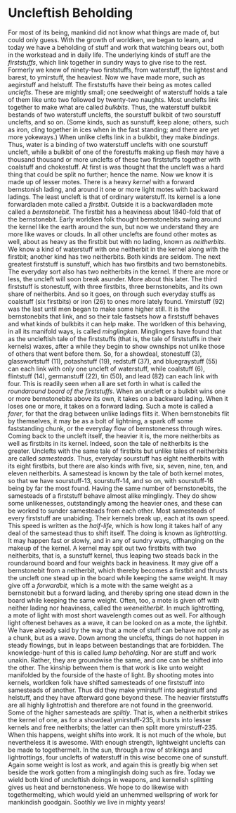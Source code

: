 # Uncleftish Beholding

For most of its being, mankind did not know what things are made
of, but could only guess. With the growth of worldken, we began
to learn, and today we have a beholding of stuff and work that
watching bears out, both in the workstead and in daily life.
The underlying kinds of stuff are the *firststuffs*, which link
together in sundry ways to give rise to the rest. Formerly we
knew of ninety-two firststuffs, from waterstuff, the lightest and
barest, to ymirstuff, the heaviest. Now we have made more, such
as aegirstuff and helstuff.
The firststuffs have their being as motes called *unclefts*.
These are mightly small; one seedweight of waterstuff holds a
tale of them like unto two followed by twenty-two naughts. Most
unclefts link together to make what are called *bulkbits*. Thus,
the waterstuff bulkbit bestands of two waterstuff unclefts, the
sourstuff bulkbit of two sourstuff unclefts, and so on. (Some
kinds, such as sunstuff, keep alone; others, such as iron, cling
together in ices when in the fast standing; and there are yet
more yokeways.) When unlike clefts link in a bulkbit, they make
*bindings*. Thus, water is a binding of two waterstuff unclefts
with one sourstuff uncleft, while a bulkbit of one of the
forestuffs making up flesh may have a thousand thousand or more
unclefts of these two firststuffs together with coalstuff and
chokestuff.
At first is was thought that the uncleft was a hard thing that
could be split no further; hence the name. Now we know it is made
up of lesser motes. There is a heavy *kernel* with a forward
bernstonish lading, and around it one or more light motes with
backward ladings. The least uncleft is that of ordinary
waterstuff. Its kernel is a lone forwardladen mote called a
*firstbit*. Outside it is a backwardladen mote called a
*bernstonebit*. The firstbit has a heaviness about 1840-fold that
of the bernstonebit. Early worldken folk thought bernstonebits
swing around the kernel like the earth around the sun, but now we
understand they are more like waves or clouds.
In all other unclefts are found other motes as well, about as
heavy as the firstbit but with no lading, known as *neitherbits*.
We know a kind of waterstuff with one neitherbit in the kernel
along with the firstbit; another kind has two neitherbits. Both
kinds are seldom.
The next greatest firststuff is sunstuff, which has two firstbits
and two bernstonebits. The everyday sort also has two neitherbits
in the kernel. If there are more or less, the uncleft will soon
break asunder. More about this later.
The third firststuff is stonestuff, with three firstbits, three
bernstonebits, and its own share of neitherbits. And so it goes,
on through such everyday stuffs as coalstuff (six firstbits) or
iron (26) to ones more lately found. Ymirstuff (92) was the last
until men began to make some higher still.
It is the bernstonebits that link, and so their tale fastsets how
a firststuff behaves and what kinds of bulkbits it can help make.
The worldken of this behaving, in all its manifold ways, is
called *minglingken*. Minglingers have found that as the
uncleftish tale of the firststuffs (that is, the tale of
firststuffs in their kernels) waxes, after a while they begin to
show ownships not unlike those of others that went before them.
So, for a showdeal, stonestuff (3), glasswortstuff (11),
potashstuff (19), redstuff (37), and bluegraystuff (55) can each
link with only one uncleft of waterstuff, while coalstuff (6),
flintstuff (14), germanstuff (22), tin (50), and lead (82) can
each link with four. This is readily seen when all are set forth
in what is called the *roundaround board of the firststuffs*.
When an uncleft or a bulkbit wins one or more bernstonebits above
its own, it takes on a backward lading. When it loses one or
more, it takes on a forward lading. Such a mote is called a
*farer*, for that the drag between unlike ladings flits it. When
bernstonebits flit by themselves, it may be as a bolt of
lightning, a spark off some faststanding chunk, or the everyday
flow of bernstoneness through wires.
Coming back to the uncleft itself, the heavier it is, the more
neitherbits as well as firstbits in its kernel. Indeed, soon the
tale of neitherbits is the greater. Unclefts with the same tale
of firstbits but unlike tales of neitherbits are called
*samesteads*. Thus, everyday sourstuff has eight neitherbits with
its eight firstbits, but there are also kinds with five, six,
seven, nine, ten, and eleven neitherbits. A samestead is known by
the tale of both kernel motes, so that we have sourstuff-13,
sourstuff-14, and so on, with sourstuff-16 being by far the most
found. Having the same number of bernstonebits, the samesteads of
a firststuff behave almost alike minglingly. They do show some
unlikenesses, outstandingly among the heavier ones, and these can
be worked to sunder samesteads from each other.
Most samesteads of every firststuff are unabiding. Their kernels
break up, each at its own speed. This speed is written as the
*half-life*, which is how long it takes half of any deal of the
samestead thus to shift itself. The doing is known as
*lightrotting*. It may happen fast or slowly, and in any of
sundry ways, offhanging on the makeup of the kernel. A kernel may
spit out two firstbits with two neitherbits, that is, a sunstuff
kernel, thus leaping two steads back in the roundaround board and
four weights back in heaviness. It may give off a bernstonebit
from a neitherbit, which thereby becomes a firstbit and thrusts
the uncleft one stead up in the board while keeping the same
weight. It may give off a *forwardbit*, which is a mote with the
same weight as a bernstonebit but a forward lading, and thereby
spring one stead down in the board while keeping the same weight.
Often, too, a mote is given off with neither lading nor
heaviness, called the *weeneitherbit*. In much lightrotting, a
mote of light with most short wavelength comes out as well.
For although light oftenest behaves as a wave, it can be looked
on as a mote, the *lightbit*. We have already said by the way
that a mote of stuff can behave not only as a chunk, but as a
wave. Down among the unclefts, things do not happen in steady
flowings, but in leaps between bestandings that are forbidden.
The knowledge-hunt of this is called *lump beholding*.
Nor are stuff and work unakin. Rather, they are groundwise the
same, and one can be shifted into the other. The kinship between
them is that work is like unto weight manifolded by the fourside
of the haste of light.
By shooting motes into kernels, worldken folk have shifted
samesteads of one firststuff into samesteads of another. Thus did
they make ymirstuff into aegirstuff and helstuff, and they have
afterward gone beyond these. The heavier firststuffs are all
highly lightrottish and therefore are not found in the
greenworld.
Some of the higher samesteads are *splitly*. That is, when a
neitherbit strikes the kernel of one, as for a showdeal
ymirstuff-235, it bursts into lesser kernels and free
neitherbits; the latter can then split more ymirstuff-235. When
this happens, weight shifts into work. It is not much of the
whole, but nevertheless it is awesome.
With enough strength, lightweight unclefts can be made to
togethermelt. In the sun, through a row of strikings and
lightrottings, four unclefts of waterstuff in this wise become
one of sunstuff. Again some weight is lost as work, and again
this is greatly big when set beside the work gotten from a
minglingish doing such as fire.
Today we wield both kind of uncleftish doings in weapons, and
kernelish splitting gives us heat and bernstoneness. We hope to
do likewise with togethermelting, which would yield an unhemmed
wellspring of work for mankindish goodgain.
Soothly we live in mighty years!
